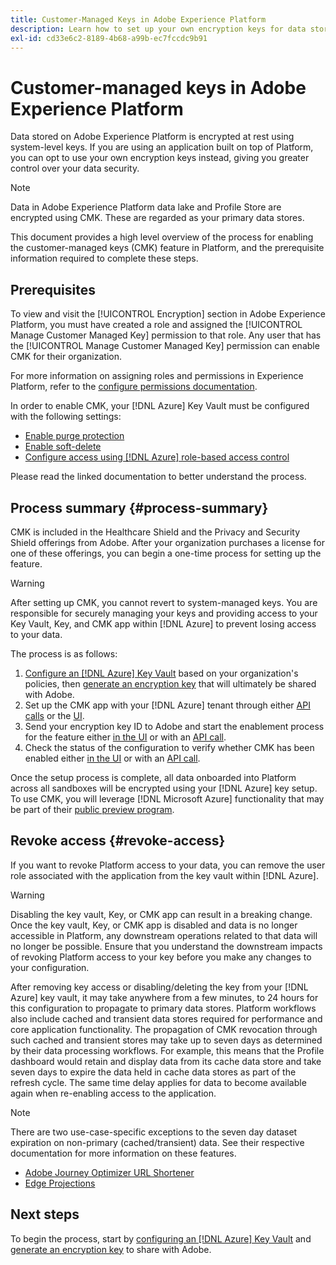 ```yaml
---
title: Customer-Managed Keys in Adobe Experience Platform
description: Learn how to set up your own encryption keys for data stored in Adobe Experience Platform.
exl-id: cd33e6c2-8189-4b68-a99b-ec7fccdc9b91
---
```

# Customer-managed keys in Adobe Experience Platform

Data stored on Adobe Experience Platform is encrypted at rest using system-level keys. If you are using an application built on top of Platform, you can opt to use your own encryption keys instead, giving you greater control over your data security.

>[!NOTE]
>
>Data in Adobe Experience Platform data lake and Profile Store are encrypted using CMK. These are regarded as your primary data stores.

This document provides a high level overview of the process for enabling the customer-managed keys (CMK) feature in Platform, and the prerequisite information required to complete these steps.

## Prerequisites

To view and visit the [!UICONTROL Encryption] section in Adobe Experience Platform, you must have created a role and assigned the [!UICONTROL Manage Customer Managed Key] permission to that role. Any user that has the [!UICONTROL Manage Customer Managed Key] permission can enable CMK for their organization. 

For more information on assigning roles and permissions in Experience Platform, refer to the [configure permissions documentation](https://experienceleague.adobe.com/docs/platform-learn/getting-started-for-data-architects-and-data-engineers/configure-permissions.html).

In order to enable CMK, your [!DNL Azure] Key Vault must be configured with the following settings:

* [Enable purge protection](https://learn.microsoft.com/en-us/azure/key-vault/general/soft-delete-overview#purge-protection)
* [Enable soft-delete](https://learn.microsoft.com/en-us/azure/key-vault/general/soft-delete-overview)
* [Configure access using [!DNL Azure] role-based access control](https://learn.microsoft.com/en-us/azure/role-based-access-control/)

Please read the linked documentation to better understand the process.

## Process summary {#process-summary}

CMK is included in the Healthcare Shield and the Privacy and Security Shield offerings from Adobe. After your organization purchases a license for one of these offerings, you can begin a one-time process for setting up the feature.

>[!WARNING]
>
>After setting up CMK, you cannot revert to system-managed keys. You are responsible for securely managing your keys and providing access to your Key Vault, Key, and CMK app within [!DNL Azure] to prevent losing access to your data.

The process is as follows:

1. [Configure an [!DNL Azure] Key Vault](./azure-key-vault-config.md) based on your organization's policies, then [generate an encryption key](./azure-key-vault-config.md#generate-a-key) that will ultimately be shared with Adobe.
1. Set up the CMK app with your [!DNL Azure] tenant through either [API calls](./api-set-up.md#register-app) or the [UI](./ui-set-up.md#register-app). 
1. Send your encryption key ID to Adobe and start the enablement process for the feature either [in the UI](./ui-set-up.md#send-to-adobe) or with an [API call](./api-set-up.md#send-to-adobe).
1. Check the status of the configuration to verify whether CMK has been enabled either [in the UI](./ui-set-up.md#check-status) or with an [API call](./api-set-up.md#check-status).

Once the setup process is complete, all data onboarded into Platform across all sandboxes will be encrypted using your [!DNL Azure] key setup. To use CMK, you will leverage [!DNL Microsoft Azure] functionality that may be part of their [public preview program](https://azure.microsoft.com/en-ca/support/legal/preview-supplemental-terms/).

## Revoke access {#revoke-access}

If you want to revoke Platform access to your data, you can remove the user role associated with the application from the key vault within [!DNL Azure].

>[!WARNING]
>
>Disabling the key vault, Key, or CMK app can result in a breaking change. Once the key vault, Key, or CMK app is disabled and data is no longer accessible in Platform, any downstream operations related to that data will no longer be possible. Ensure that you understand the downstream impacts of revoking Platform access to your key before you make any changes to your configuration.

After removing key access or disabling/deleting the key from your [!DNL Azure] key vault, it may take anywhere from a few minutes, to 24 hours for this configuration to propagate to primary data stores. Platform workflows also include cached and transient data stores required for performance and core application functionality. The propagation of CMK revocation through such cached and transient stores may take up to seven days as determined by their data processing workflows. For example, this means that the Profile dashboard would retain and display data from its cache data store and take seven days to expire the data held in cache data stores as part of the refresh cycle. The same time delay applies for data to become available again when re-enabling access to the application.

>[!NOTE]
>
>There are two use-case-specific exceptions to the seven day dataset expiration on non-primary (cached/transient) data. See their respective documentation for more information on these features.<ul><li>[Adobe Journey Optimizer URL Shortener](https://experienceleague.adobe.com/docs/journey-optimizer/using/sms/sms-configuration.html#message-preset-sms)</li><li>[Edge Projections](https://experienceleague.adobe.com/docs/experience-platform/profile/home.html#edge-projections)</li></ul>

## Next steps

To begin the process, start by [configuring an [!DNL Azure] Key Vault](./azure-key-vault-config.md) and [generate an encryption key](./azure-key-vault-config.md#generate-a-key) to share with Adobe.
